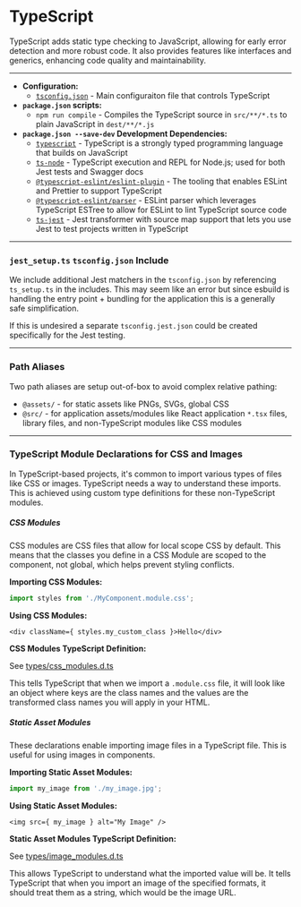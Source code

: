 # TypeScript

TypeScript adds static type checking to JavaScript, allowing for early error detection and more robust code. It also provides features like interfaces and generics, enhancing code quality and maintainability.

---

* **Configuration:**
    - [`tsconfig.json`](../tsconfig.json) - Main configuraiton file that controls TypeScript
* **`package.json` scripts:**
    - `npm run compile` - Compiles the TypeScript source in `src/**/*.ts` to plain JavaScript in `dest/**/*.js`
* **`package.json --save-dev` Development Dependencies:**
    - [`typescript`](https://www.typescriptlang.org/) - TypeScript is a strongly typed programming language that builds on JavaScript
    - [`ts-node`](https://typestrong.org/ts-node/) - TypeScript execution and REPL for Node.js; used for both Jest tests and Swagger docs
    - [`@typescript-eslint/eslint-plugin`](https://typescript-eslint.io/) - The tooling that enables ESLint and Prettier to support TypeScript
    - [`@typescript-eslint/parser`](https://github.com/typescript-eslint/typescript-eslint) - ESLint parser which leverages TypeScript ESTree to allow for ESLint to lint TypeScript source code
    - [`ts-jest`](https://www.npmjs.com/package/ts-jest) - Jest transformer with source map support that lets you use Jest to test projects written in TypeScript

---

### `jest_setup.ts` `tsconfig.json` Include

We include additional Jest matchers in the `tsconfig.json` by referencing `ts_setup.ts` in the includes. This may seem like an error but since esbuild is handling the entry point + bundling for the application this is a generally safe simplification.

If this is undesired a separate `tsconfig.jest.json` could be created specifically for the Jest testing.

---

### Path Aliases

Two path aliases are setup out-of-box to avoid complex relative pathing:

* `@assets/` - for static assets like PNGs, SVGs, global CSS
* `@src/` - for application assets/modules like React application `*.tsx` files, library files, and non-TypeScript modules like CSS modules

---

### TypeScript Module Declarations for CSS and Images

In TypeScript-based projects, it's common to import various types of files like CSS or images. TypeScript needs a way to understand these imports. This is achieved using custom type definitions for these non-TypeScript modules.

##### CSS Modules

CSS modules are CSS files that allow for local scope CSS by default. This means that the classes you define in a CSS Module are scoped to the component, not global, which helps prevent styling conflicts.

**Importing CSS Modules:**

```typescript
import styles from './MyComponent.module.css';
```

**Using CSS Modules:**

```tsx
<div className={ styles.my_custom_class }>Hello</div>
```

**CSS Modules TypeScript Definition:**

See [types/css_modules.d.ts](types/image_modules.d.ts)

This tells TypeScript that when we import a `.module.css` file, it will look like an object where keys are the class names and the values are the transformed class names you will apply in your HTML.

##### Static Asset Modules

These declarations enable importing image files in a TypeScript file. This is useful for using images in components.

**Importing Static Asset Modules:**

```typescript
import my_image from './my_image.jpg';
```

**Using Static Asset Modules:**

```tsx
<img src={ my_image } alt="My Image" />
```

**Static Asset Modules TypeScript Definition:**

See [types/image_modules.d.ts](types/image_modules.d.ts)

This allows TypeScript to understand what the imported value will be. It tells TypeScript that when you import an image of the specified formats, it should treat them as a string, which would be the image URL.
